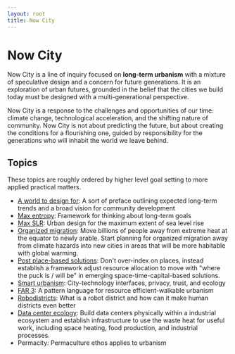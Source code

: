 ```yaml
---
layout: root
title: Now City
---
```

# Now City

Now City is a line of inquiry focused on **long-term urbanism** with a mixture of speculative design and a concern for future generations. It is an exploration of urban futures, grounded in the belief that the cities we build today must be designed with a multi-generational perspective. 

Now City is a response to the challenges and opportunities of our time: climate change, technological acceleration, and the shifting nature of community. Now City is not about predicting the future, but about creating the conditions for a flourishing one, guided by responsibility for the generations who will inhabit the world we leave behind.

## Topics

These topics are roughly ordered by higher level goal setting to more applied practical matters.

- <a href="./A%20world%20to%20design%20for">A world to design for</a>: A sort of preface outlining expected long-term trends and a broad vision for community development
- <a href="./Max%20entropy">Max entropy</a>: Framework for thinking about long-term goals
- <a href="./Max%20SLR">Max SLR</a>: Urban design for the maximum extent of sea level rise
- <a href="./Organized-migration">Organized migration</a>: Move billions of people away from extreme heat at the equator to newly arable. Start planning for organized migration away from climate hazards into new cities in areas that will be more habitable with global warming.
- <a href="./Post-place-based-solutions">Post place-based solutions</a>: Don't over-index on places, instead establish a framework adjust resource allocation to move with "where the puck is / will be" in emerging space-time-capital-based solutions.
- <a href="./Smart%20urbanism">Smart urbanism</a>: City-technology interfaces, privacy, trust, and ecology
- <a href="./FAR%203">FAR 3</a>: A pattern language for resource efficient-walkable urbanism
- <a href="./Robodistricts">Robodistricts</a>: What is a robot district and how can it make human districts even better
- <a href="./datacenterecology">Data center ecology</a>: Build data centers physically within a industrial ecosystem and establish infrastructure to use the waste heat for useful work, including space heating, food production, and industrial processes.
- Permacity: Permaculture ethos applies to urbanism
